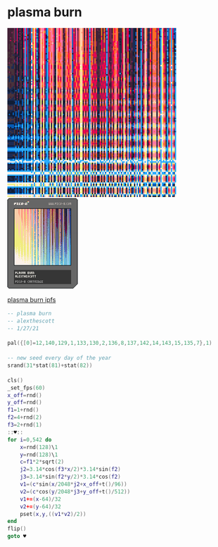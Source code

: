 <h1>plasma burn</h1>

<img src='plasma_burn.gif'></img>
<img src='plasma_burn.png'></img>

[plasma burn ipfs](https://bafybeibeye7bl353iu7wx2vu7j5vihwoxrydkpoolsni232zjg6ckkbi34.ipfs.infura-ipfs.io/)

``` Lua
-- plasma burn
-- alexthescott
-- 1/27/21

pal({[0]=12,140,129,1,133,130,2,136,8,137,142,14,143,15,135,7},1)

-- new seed every day of the year 
srand(31*stat(81)+stat(82)) 

cls()
_set_fps(60)
x_off=rnd()
y_off=rnd()
f1=1+rnd()
f2=4+rnd(2)
f3=2+rnd(1)
::♥::
for i=0,542 do
	x=rnd(128)\1
	y=rnd(128)\1
	c=f1*2*sqrt(2)
	j2=3.14*cos(f3*x/2)*3.14*sin(f2)
	j3=3.14*sin(f2*y/2)*3.14*cos(f2)
	v1=(c*sin(x/2048*j2+x_off+t()/96))
	v2=(c*cos(y/2048*j3+y_off+t()/512))
	v1+=(x-64)/32
	v2+=(y-64)/32
	pset(x,y,((v1*v2)/2))
end
flip()
goto ♥
```